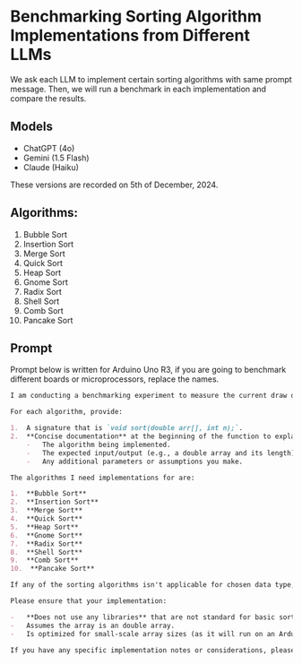# Benchmarking Sorting Algorithm Implementations from Different LLMs

We ask each LLM to implement certain sorting algorithms with same prompt message. Then, we will run a benchmark in each implementation and compare the results.

## Models

- ChatGPT (4o)
- Gemini (1.5 Flash)
- Claude (Haiku)

These versions are recorded on 5th of December, 2024.

## Algorithms:

1. Bubble Sort
2. Insertion Sort
3. Merge Sort
4. Quick Sort
5. Heap Sort
6. Gnome Sort
7. Radix Sort
8. Shell Sort
9. Comb Sort
10. Pancake Sort

## Prompt

Prompt below is written for Arduino Uno R3, if you are going to benchmark different boards or microprocessors, replace the names.

```markdown
I am conducting a benchmarking experiment to measure the current draw of an Arduino Uno R3 while running different sorting algorithms. I need your implementation of each of the following sorting algorithms, but **only the sorting function itself** (do not include Arduino setup, loop, or other unrelated code).

For each algorithm, provide:

1.  A signature that is `void sort(double arr[], int n);`.
2.  **Concise documentation** at the beginning of the function to explain:
    -   The algorithm being implemented.
    -   The expected input/output (e.g., a double array and its length).
    -   Any additional parameters or assumptions you make.

The algorithms I need implementations for are:

1.  **Bubble Sort**
2.  **Insertion Sort**
3.  **Merge Sort**
4.  **Quick Sort**
5.  **Heap Sort**
6.  **Gnome Sort**
7.  **Radix Sort**
8.  **Shell Sort**
9.  **Comb Sort**
10.  **Pancake Sort**

If any of the sorting algorithms isn't applicable for chosen data type, do not implement that algorithm, just warn me.

Please ensure that your implementation:

-   **Does not use any libraries** that are not standard for basic sorting (e.g., no `std::sort` or other built-in sort functions).
-   Assumes the array is an double array.
-   Is optimized for small-scale array sizes (as it will run on an Arduino).

If you have any specific implementation notes or considerations, please document them briefly. The primary goal is to get the sorting functions in an efficient and well-documented format.
```
